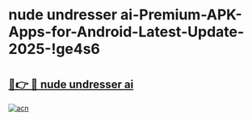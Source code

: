 # nude undresser ai-Premium-APK-Apps-for-Android-Latest-Update-2025-!ge4s6

# <h2><a href="https://googleone.com">🔗👉 🔴 nude undresser ai</a></h2>

[![acn](https://github.com/user-attachments/assets/0f9c940e-d8b0-45ae-aac7-cd30a18b3e1c)](https://googleone.com)

